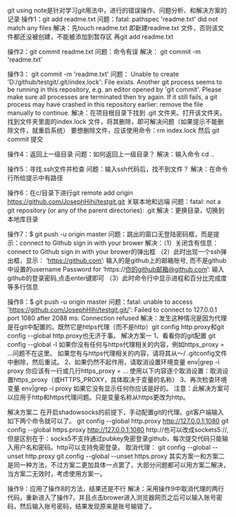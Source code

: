 git using note是针对学习git用法中，进行的错误操作、问题分析、和解决方案的记录
操作1：git add readme.txt
问题：fatal: pathspec 'readme.txt' did not match any files
解决：先touch readme.txt 即新建readme.txt 文件，否则该文件都还没被创建，不能被添加到暂存区
     再git add readme.txt

操作2：git commit readme.txt
问题：命令有误
解决： git commit -m 'readme.txt'

操作3： git commit -m 'readme.txt'
问题： Unable to create 'D:/github/testgit/.git/index.lock': File exists.
Another git process seems to be running in this repository, e.g.
an editor opened by 'git commit'. Please make sure all processes
are terminated then try again. If it still fails, a git process
may have crashed in this repository earlier:
remove the file manually to continue.
解决：在项目根目录下找到 .git 文件夹。打开该文件夹。找到文件夹里面的index.lock 文件，将其删除，即可解决问题（如果提示不能删除文件，就重启系统）
要想删除文件，应该使用命令：rm index.lock 然后 git commit 提交


操作4：返回上一级目录
问题：如何返回上一级目录？
解决：输入命令 cd ..

操作5：寻找.ssh文件并检查
问题：输入ssh代码后，找不到文件？
解决：在命令行所给提示中有路径

操作6：在c/目录下进行git remote add origin https://github.com/JosephHihi/testgit.git
关联本地和远端
问题：fatal: not a git repository (or any of the parent directories): .git
解决：更换目录，切换到本地库目录

操作7：$ git push -u origin master
问题：跳出的窗口无登陆密码框，而是提示：connect to Github sign in with your brower
解决：（1）关闭含有信息：connect to Github sign in with your brower的弹出框
（2）此时出现一个ssh弹出框，显示：
‘https://github.com’: 输入的是github上的邮箱账号, 而不是github中设置的username
Password for ‘https://你的github邮箱@github.com’: 输入github的登录密码,点击enter键即可
（3）此时命令行中显示进程和百分比完成度等多行信息

操作8：$ git push -u origin master
问题：fatal: unable to access 'https://github.com/JosephHihi/testgit.git/': Failed to connect to 127.0.0.1 port 1080 after 2088 ms: Connection refused
解决：发生这种情况是因为代理是在git中配置的。既然它是https代理（而不是http）git config http.proxy和git config --global http.proxy也无济于事。
解决方案一
1、看看你的git配置
git config --global -l
如果你没有任何与https代理相关的内容，例如https_proxy = …问题不在这里。
如果您有与https代理相关的内容，请将其从〜/ .gitconfig文件中删除，然后重试。
2、如果仍然不起作用，请取消设置环境变量
env|grep -i proxy
你应该有一行或几行https_proxy = …
使用以下内容逐个取消设置：取消设置https_proxy（或HTTPS_PROXY，具体取决于变量的名称）
3、再次检查环境变量
env|grep -i proxy
如果它没有显示任何你应该是好的。
注意：此解决方案可以应用于http和https代理问题。只是变量名称从https更改为http。

解决方案二
在开启shadowsocks的前提下，手动配置git的代理。git客户端输入如下两个命令就可以了。
git config --global http.proxy http://127.0.0.1:1080
git config --global https.proxy http://127.0.0.1:1080
http://也可以改成sockets5://,但是区别在于：socks5不支持通过pubkey免密登录github，每次提交代码只能输入用户名和密码。http可以支持免密登录。
取消代理：
git config --global --unset http.proxy
git config --global --unset https.proxy
其实方案一和方案二是同一种方法，不过方案二更加具体一点罢了，大部分问题都可以用方案二解决，当方案二无效时，考虑使用方案一。

操作9：应用了操作8的方法，结果还是不行
解决：采用操作9中取消代理的两行代码，重新进入了操作7，并且点击brower进入浏览器网页之后可以输入账号密码，然后输入账号密码，结果发现原来是账号输错了。
